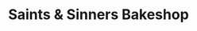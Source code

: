 ---
title: "Saints & Sinners Bakeshop"
url: /long-beach/saints-and-sinners-bakeshop/
shop: bakery
---